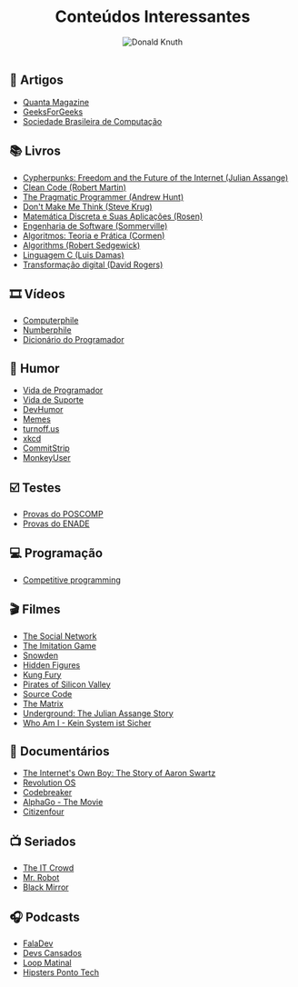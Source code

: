 <h1 align="center"><strong>Conteúdos Interessantes</strong></h1>

<div align="center">
<img alt="Donald Knuth" src="https://1.bp.blogspot.com/-gEo6Ol5asok/Xsf2RjEe9DI/AAAAAAAAWZM/qfEoBBRR2ykw3mTyPhu78Mj35RVDBJPMQCK4BGAsYHg/d/donald_knuth.jpg"/>
</div>

<br/>

## :page_with_curl: Artigos

- [Quanta Magazine](https://www.quantamagazine.org/computer-science/)
- [GeeksForGeeks](https://www.geeksforgeeks.org/)
- [Sociedade Brasileira de Computação](https://www.sbc.org.br/publicacoes-2)

## :books: Livros

- [Cypherpunks: Freedom and the Future of the Internet (Julian Assange)](https://ia802305.us.archive.org/3/items/pdfy-ekVVZgGOThtG6fXb/Julian%20Assange,%20Jacob%20Appelbaum%20etc%20-%20Cypherpunks%20Freedom%20&%20the%20Future%20of%20the%20Internet.pdf)
- [Clean Code (Robert Martin)](https://github.com/SaikrishnaReddy1919/MyBooks/blob/master/%5BPROGRAMMING%5D%5BClean%20Code%20by%20Robert%20C%20Martin%5D.pdf)
- [The Pragmatic Programmer (Andrew Hunt)](https://www.cin.ufpe.br/~cavmj/104The%20Pragmatic%20Programmer,%20From%20Journeyman%20To%20Master%20-%20Andrew%20Hunt,%20David%20Thomas%20-%20Addison%20Wesley%20-%201999.pdf)
- [Don't Make Me Think (Steve Krug)](https://www.amazon.com.br/gp/product/B00HJUBRPG/ref=dbs_a_def_rwt_hsch_vapi_tkin_p1_i0)
- [Matemática Discreta e Suas Aplicações (Rosen)](https://www.amazon.com.br/Matem%C3%A1tica-Discreta-Aplica%C3%A7%C3%B5es-Kenneth-Rosen/dp/8577260364)
- [Engenharia de Software (Sommerville)](https://www.amazon.com.br/Engenharia-software-Ian-Sommerville/dp/8579361087)
- [Algoritmos: Teoria e Prática (Cormen)](https://www.amazon.com.br/Algoritmos-Teoria-Pr%C3%A1tica-Thomas-Cormen/dp/8535236996)
- [Algorithms (Robert Sedgewick)](https://algs4.cs.princeton.edu/home/)
- [Linguagem C (Luis Damas)](http://www.ams.eti.br/livros/Luis_Damas.pdf)
- [Transformação digital (David Rogers)](https://www.amazon.com.br/Transforma%C3%A7%C3%A3o-Digital-repensando-neg%C3%B3cio-digital/dp/8551302728)


## :film_strip: Vídeos

- [Computerphile](https://www.youtube.com/channel/UC9-y-6csu5WGm29I7JiwpnA)
- [Numberphile](https://www.youtube.com/channel/UCoxcjq-8xIDTYp3uz647V5A)
- [Dicionário do Programador](https://www.youtube.com/playlist?list=PLVc5bWuiFQ8GgKm5m0cZE6E02amJho94o)

## :rofl: Humor

- [Vida de Programador](http://vidadeprogramador.com.br/)
- [Vida de Suporte](http://vidadesuporte.com.br/)
- [DevHumor](http://devhumor.com/)
- [Memes](https://twitter.com/danielhbrito)
- [turnoff.us](http://turnoff.us/)
- [xkcd](https://xkcd.com/)
- [CommitStrip](https://www.commitstrip.com/)
- [MonkeyUser](https://www.monkeyuser.com/)

## :ballot_box_with_check: Testes

- [Provas do POSCOMP](https://github.com/amimaro/Provas-POSCOMP)
- [Provas do ENADE](http://inep.gov.br/educacao-superior/enade/provas-e-gabaritos)

## :computer: Programação

- [Competitive programming](https://github.com/DanielBrito/competitive-programming)

## :clapper: Filmes

- [The Social Network](https://filmow.com/a-rede-social-t14928/)
- [The Imitation Game](https://filmow.com/o-jogo-da-imitacao-t81308/)
- [Snowden](https://filmow.com/snowden-heroi-ou-traidor-t100552/)
- [Hidden Figures](https://filmow.com/estrelas-alem-do-tempo-t201043/)
- [Kung Fury](https://filmow.com/kung-fury-t91519/)
- [Pirates of Silicon Valley](https://filmow.com/piratas-da-informatica-piratas-do-vale-do-silicio-t7839/)
- [Source Code](https://filmow.com/contra-o-tempo-t29417/)
- [The Matrix](https://filmow.com/matrix-t6756/)
- [Underground: The Julian Assange Story](https://filmow.com/underground-a-historia-de-julian-assange-t77554/)
- [Who Am I - Kein System ist Sicher](https://filmow.com/invasores-nenhum-sistema-esta-a-salvo-t102846/)

## :movie_camera: Documentários

- [The Internet's Own Boy: The Story of Aaron Swartz](https://filmow.com/o-menino-da-internet-a-historia-de-aaron-swartz-t94036/)
- [Revolution OS](https://filmow.com/revolution-os-t12292/)
- [Codebreaker](https://filmow.com/codebreaker-t84045/)
- [AlphaGo - The Movie](https://www.youtube.com/watch?v=WXuK6gekU1Y)
- [Citizenfour](https://filmow.com/cidadaoquatro-t109116/)

## :tv: Seriados

- [The IT Crowd](https://filmow.com/the-it-crowd-1a-temporada-t21782/)
- [Mr. Robot](https://filmow.com/mr-robot-1a-temporada-t113869/)
- [Black Mirror](https://filmow.com/listas/temporadas-de-black-mirror-classificacao-l165220/)

## :headphones: Podcasts

- [FalaDev](https://open.spotify.com/show/3TNsKUGlP9YbV1pgy3ACrW)
- [Devs Cansados](https://open.spotify.com/show/7gNryNpuHuhZTwfbCdiOqL)
- [Loop Matinal](https://open.spotify.com/show/4sKgJqaCEQdUECeCViknr5)
- [Hipsters Ponto Tech](https://open.spotify.com/show/2p0Vx75OmfsXktyLBuLuSf)
